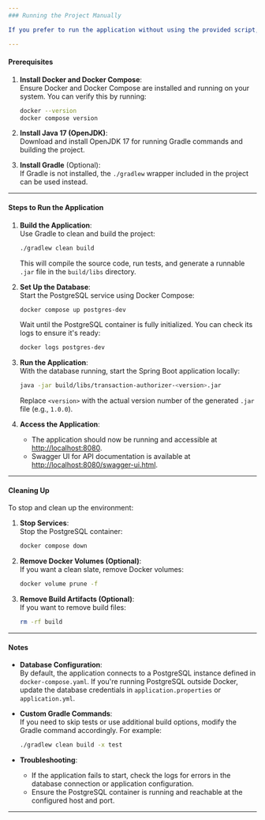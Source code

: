 ```yaml
---
### Running the Project Manually

If you prefer to run the application without using the provided script, follow these steps:

---
```


#### Prerequisites

1. **Install Docker and Docker Compose**:  
   Ensure Docker and Docker Compose are installed and running on your system. You can verify this by running:
   ```bash
   docker --version
   docker compose version
   ```

2. **Install Java 17 (OpenJDK)**:  
   Download and install OpenJDK 17 for running Gradle commands and building the project.

3. **Install Gradle** (Optional):  
   If Gradle is not installed, the `./gradlew` wrapper included in the project can be used instead.

---

#### Steps to Run the Application

1. **Build the Application**:  
   Use Gradle to clean and build the project:
   ```bash
   ./gradlew clean build
   ```

   This will compile the source code, run tests, and generate a runnable `.jar` file in the `build/libs` directory.

2. **Set Up the Database**:  
   Start the PostgreSQL service using Docker Compose:
   ```bash
   docker compose up postgres-dev
   ```

   Wait until the PostgreSQL container is fully initialized. You can check its logs to ensure it's ready:
   ```bash
   docker logs postgres-dev
   ```

3. **Run the Application**:  
   With the database running, start the Spring Boot application locally:
   ```bash
   java -jar build/libs/transaction-authorizer-<version>.jar
   ```

   Replace `<version>` with the actual version number of the generated `.jar` file (e.g., `1.0.0`).

4. **Access the Application**:
    - The application should now be running and accessible at [http://localhost:8080](http://localhost:8080).
    - Swagger UI for API documentation is available at [http://localhost:8080/swagger-ui.html](http://localhost:8080/swagger-ui.html).

---

#### Cleaning Up

To stop and clean up the environment:

1. **Stop Services**:  
   Stop the PostgreSQL container:
   ```bash
   docker compose down
   ```

2. **Remove Docker Volumes (Optional)**:  
   If you want a clean slate, remove Docker volumes:
   ```bash
   docker volume prune -f
   ```

3. **Remove Build Artifacts (Optional)**:  
   If you want to remove build files:
   ```bash
   rm -rf build
   ```

---

#### Notes

- **Database Configuration**:  
  By default, the application connects to a PostgreSQL instance defined in `docker-compose.yaml`. If you're running PostgreSQL outside Docker, update the database credentials in `application.properties` or `application.yml`.

- **Custom Gradle Commands**:  
  If you need to skip tests or use additional build options, modify the Gradle command accordingly. For example:
   ```bash
   ./gradlew clean build -x test
   ```

- **Troubleshooting**:
    - If the application fails to start, check the logs for errors in the database connection or application configuration.
    - Ensure the PostgreSQL container is running and reachable at the configured host and port.

---